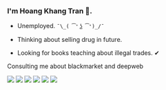 ### I'm Hoang Khang Tran 👋.

- Unemployed. `¯\_( ͡❛ ͜ʖ ͡❛)_/¯`

- Thinking about selling drug in future. 

- Looking for books teaching about illegal trades. ✔

Consulting me about blackmarket and deepweb

<a href="https://www.facebook.com/hoangkhang.tran.14"><img src="https://img.icons8.com/color/48/000000/facebook.png"/></a>
<a href="#" ><img src="https://img.icons8.com/color/48/000000/instagram-new.png"/></a>
<a href="#"><img src="https://img.icons8.com/color/48/000000/youtube-play.png"/></a>
<a href="#"><img src="https://img.icons8.com/color/48/000000/twitter.png"/></a>
<a href="#"><img src="https://img.icons8.com/color/48/000000/telegram-app.png"/></a>
<a href="#"><img src="https://img.icons8.com/color/48/000000/zalo.png"/></a>
